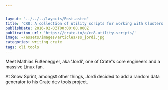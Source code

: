 ```yaml
---


layout: "../../../layouts/Post.astro"
title: 'CR8: A collection of utility scripts for working with Clusters '
publishDate: 2016-02-03T00:00:00.000Z
publication_url: 'https://crate.io/a/cr8-utility-scripts/'
image: ~/assets/images/articles/ss_jordi.jpg
categories: writing crate
tags: cli tools
---
```


Meet Mathias Fußenegger, aka 'Jordi', one of Crate's core engineers and a massive Linux fan.

At Snow Sprint, amongst other things, Jordi decided to add a random data generator to his Crate dev tools project.
